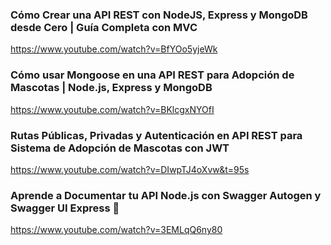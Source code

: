 ### Cómo Crear una API REST con NodeJS, Express y MongoDB desde Cero | Guía Completa con MVC

https://www.youtube.com/watch?v=BfYOo5yjeWk

### Cómo usar Mongoose en una API REST para Adopción de Mascotas | Node.js, Express y MongoDB
https://www.youtube.com/watch?v=BKlcgxNYOfI

### Rutas Públicas, Privadas y Autenticación en API REST para Sistema de Adopción de Mascotas con JWT
https://www.youtube.com/watch?v=DIwpTJ4oXvw&t=95s

### Aprende a Documentar tu API Node.js con Swagger Autogen y Swagger UI Express 🚀
https://www.youtube.com/watch?v=3EMLqQ6ny80